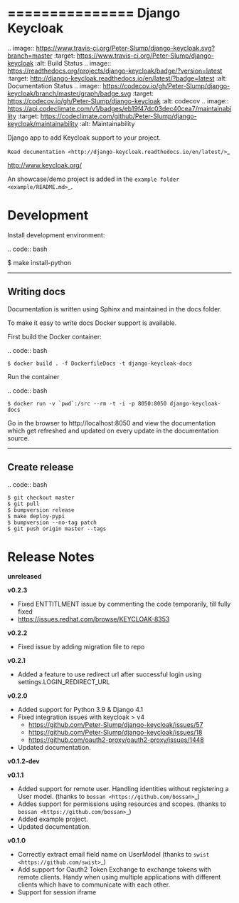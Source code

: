 ===============
Django Keycloak
===============

.. image:: https://www.travis-ci.org/Peter-Slump/django-keycloak.svg?branch=master
   :target: https://www.travis-ci.org/Peter-Slump/django-keycloak
   :alt: Build Status
.. image:: https://readthedocs.org/projects/django-keycloak/badge/?version=latest
   :target: http://django-keycloak.readthedocs.io/en/latest/?badge=latest
   :alt: Documentation Status
.. image:: https://codecov.io/gh/Peter-Slump/django-keycloak/branch/master/graph/badge.svg
   :target: https://codecov.io/gh/Peter-Slump/django-keycloak
   :alt: codecov
.. image:: https://api.codeclimate.com/v1/badges/eb19f47dc03dec40cea7/maintainability
   :target: https://codeclimate.com/github/Peter-Slump/django-keycloak/maintainability
   :alt: Maintainability

Django app to add Keycloak  support to your project.

`Read documentation <http://django-keycloak.readthedocs.io/en/latest/>`_

http://www.keycloak.org/

An showcase/demo project is added in the `example folder <example/README.md>`_.

Development
===========

Install development environment:

.. code:: bash

  $ make install-python

------------
Writing docs
------------

Documentation is written using Sphinx and maintained in the docs folder.

To make it easy to write docs Docker support is available.

First build the Docker container:

.. code:: bash

    $ docker build . -f DockerfileDocs -t django-keycloak-docs

Run the container

.. code:: bash

    $ docker run -v `pwd`:/src --rm -t -i -p 8050:8050 django-keycloak-docs

Go in the browser to http://localhost:8050 and view the documentation which get
refreshed and updated on every update in the documentation source.

--------------
Create release
--------------

.. code:: bash

    $ git checkout master
    $ git pull
    $ bumpversion release
    $ make deploy-pypi
    $ bumpversion --no-tag patch
    $ git push origin master --tags

Release Notes
=============

**unreleased**

**v0.2.3**

* Fixed ENTTITLMENT issue by commenting the code temporarily, till fully fixed
* https://issues.redhat.com/browse/KEYCLOAK-8353

**v0.2.2**

* Fixed issue by adding migration file to repo

**v0.2.1**

* Added a feature to use redirect url after successful login using settings.LOGIN_REDIRECT_URL

**v0.2.0**

* Added support for Python 3.9 & Django 4.1
* Fixed integration issues with keycloak > v4
    * https://github.com/Peter-Slump/django-keycloak/issues/57
    * https://github.com/Peter-Slump/django-keycloak/issues/18
    * https://github.com/oauth2-proxy/oauth2-proxy/issues/1448
* Updated documentation.

**v0.1.2-dev**

**v0.1.1**

* Added support for remote user. Handling identities without registering a User
  model. (thanks to `bossan <https://github.com/bossan>`_)
* Addes support for permissions using resources and scopes.
  (thanks to `bossan <https://github.com/bossan>`_)
* Added example project.
* Updated documentation.

**v0.1.0**

* Correctly extract email field name on UserModel (thanks to `swist <https://github.com/swist>`_)
* Add support for Oauth2 Token Exchange to exchange tokens with remote clients.
  Handy when using multiple applications with different clients which have to
  communicate with each other.
* Support for session iframe